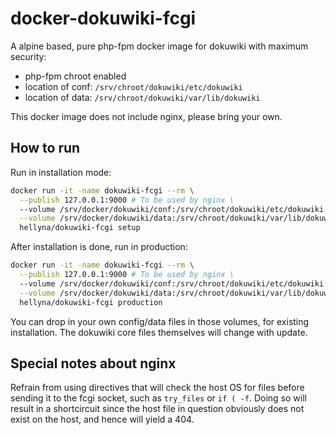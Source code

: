 # docker-dokuwiki-fcgi

A alpine based, pure php-fpm docker image for dokuwiki with maximum security:

+ php-fpm chroot enabled
+ location of conf: `/srv/chroot/dokuwiki/etc/dokuwiki`
+ location of data: `/srv/chroot/dokuwiki/var/lib/dokuwiki`

This docker image does not include nginx, please bring your own.

## How to run

Run in installation mode:
```sh
docker run -it -name dokuwiki-fcgi --rm \
  --publish 127.0.0.1:9000 # To be used by nginx \
  --volume /srv/docker/dokuwiki/conf:/srv/chroot/dokuwiki/etc/dokuwiki \
  --volume /srv/docker/dokuwiki/data:/srv/chroot/dokuwiki/var/lib/dokuwiki \
  hellyna/dokuwiki-fcgi setup
```

After installation is done, run in production:
```sh
docker run -it -name dokuwiki-fcgi --rm \
  --publish 127.0.0.1:9000 # To be used by nginx \
  --volume /srv/docker/dokuwiki/conf:/srv/chroot/dokuwiki/etc/dokuwiki \
  --volume /srv/docker/dokuwiki/data:/srv/chroot/dokuwiki/var/lib/dokuwiki \
  hellyna/dokuwiki-fcgi production
```

You can drop in your own config/data files in those volumes, for existing installation. The dokuwiki core files themselves will change with update.

## Special notes about nginx

Refrain from using directives that will check the host OS for files before sending it to the fcgi socket, such as `try_files` or `if ( -f`. Doing so will result in a shortcircuit since the host file in question obviously does not exist on the host, and hence will yield a 404.


